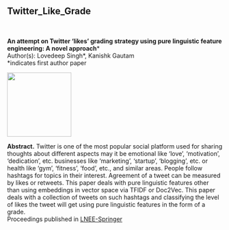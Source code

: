 ## Twitter_Like_Grade
<!---[<img align="left" alt="" width="30px" target="_blank"  src="https://media.glassdoor.com/sqll/138330/springer-international-publishing-squarelogo-1495566962148.png" />][website]
[<img align="left" alt=" | LinkedIn" width="22px" target="_blank"  src="https://encrypted-tbn0.gstatic.com/images?q=tbn:ANd9GcQy-TZipv8mF4zDszEHp15pADsjs4XkbuvZQg&usqp=CAU" />][linkedin]
[<img align="left" alt=" | LinkedIn" width="22px" target="_blank"  src="https://leetcode.com/static/images/LeetCode_logo.png" />][LeetCode]--->
<!--- [<img align="left" alt=" | Twitter" width="22px" target="_blank"  src="https://cdn.jsdelivr.net/npm/simple-icons@v3/icons/twitter.svg" />][twitter] --->

<br />


[linkedin]: https://linkedin.com/in/singhlovedeep
[website]: https://sites.google.com/view/lovedeepsingh
[LeetCode]: https://leetcode.com/lovedeep
<!---[twitter]: https://twitter.com/iamLSingh --->
**An attempt on Twitter ‘likes’ grading strategy using pure linguistic feature engineering: A novel approach***
</br>
Author(s): Lovedeep Singh*, Kanishk Gautam
</br>
*indicates first author paper

<img src="https://qqsumo.com/blog/wp-content/uploads/2018/08/buy-twitter-likes-1.jpg" width = 150> 

**Abstract.** Twitter is one of the most popular social platform used for sharing thoughts about different aspects may it be emotional like ‘love’, ‘motivation’, ‘dedication’, etc. businesses like ‘marketing’, ‘startup’, ‘blogging’, etc. or health like ‘gym’, ‘fitness’, ‘food’, etc., and similar areas. People follow hashtags for topics in their interest. Agreement of a tweet can be measured by likes or retweets. This paper deals with pure linguistic features other than using embeddings in vector space via TFIDF or Doc2Vec. This paper deals with a collection of tweets on such hashtags and classifying the level of likes the tweet will get using pure linguistic features in the form of a grade.
</br>
Proceedings published in [LNEE-Springer](https://www.springer.com/series/7818)
